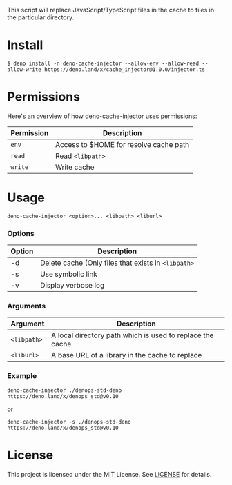 This script will replace JavaScript/TypeScript files in the cache to files in
the particular directory.

# Install

`$ deno install -n deno-cache-injector --allow-env --allow-read --allow-write https://deno.land/x/cache_injector@1.0.0/injector.ts`

# Permissions

Here's an overview of how deno-cache-injector uses permissions:

| Permission | Description                            |
| ---------- | -------------------------------------- |
| `env`      | Access to $HOME for resolve cache path |
| `read`     | Read `<libpath>`                       |
| `write`    | Write cache                            |

# Usage

`deno-cache-injector <option>... <libpath> <liburl>`

### Options

| Option | Description                                         |
| ------ | --------------------------------------------------- |
| -d     | Delete cache (Only files that exists in `<libpath>` |
| -s     | Use symbolic link                                   |
| -v     | Display verbose log                                 |

### Arguments

| Argument    | Description                                               |
| ----------- | --------------------------------------------------------- |
| `<libpath>` | A local directory path which is used to replace the cache |
| `<liburl>`  | A base URL of a library in the cache to replace           |

### Example

`deno-cache-injector ./denops-std-deno https://deno.land/x/denops_std@v0.10`

or

`deno-cache-injector -s ./denops-std-deno https://deno.land/x/denops_std@v0.10`

# License

This project is licensed under the MIT License. See [LICENSE](LICENSE.txt) for
details.
